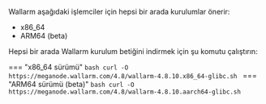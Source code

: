 Wallarm aşağıdaki işlemciler için hepsi bir arada kurulumlar önerir:

* x86_64
* ARM64 (beta)

Hepsi bir arada Wallarm kurulum betiğini indirmek için şu komutu çalıştırın:

=== "x86_64 sürümü"
    ```bash
    curl -O https://meganode.wallarm.com/4.8/wallarm-4.8.10.x86_64-glibc.sh
    ```
=== "ARM64 sürümü (beta)"
    ```bash
    curl -O https://meganode.wallarm.com/4.8/wallarm-4.8.10.aarch64-glibc.sh
    ```